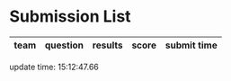 # Submission List
team    | question  | results  | score | submit time
------|-----:|-----:| ----:|-----


update time: 15:12:47.66 
